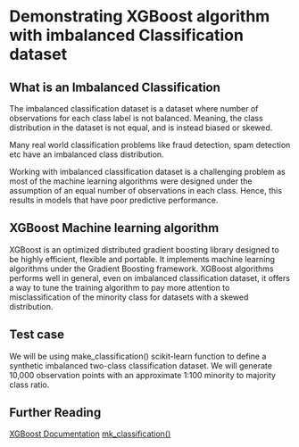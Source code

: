# Demonstrating XGBoost algorithm with imbalanced Classification dataset

## What is an Imbalanced Classification

The imbalanced classification dataset is a dataset where number of observations for each class label is not balanced. Meaning, the class distribution in the dataset is not equal, and is instead biased or skewed.

Many real world classification problems like fraud detection, spam detection etc have an imbalanced class distribution.

Working with imbalanced classification dataset is a challenging problem as most of the machine learning algorithms were designed under the assumption of an equal number of observations in each class. Hence, this results in models that have poor predictive performance.

## XGBoost Machine learning algorithm

XGBoost is an optimized distributed gradient boosting library designed to be highly efficient, flexible and portable. It implements machine learning algorithms under the Gradient Boosting framework. XGBoost algorithms performs well in general, even on imbalanced classification dataset, it offers a way to tune the training algorithm to pay more attention to misclassification of the minority class for datasets with a skewed distribution.

## Test case

We will be using make_classification() scikit-learn function to define a synthetic imbalanced two-class classification dataset. We will generate 10,000 observation points with an approximate 1:100 minority to majority class ratio.


## Further Reading

[XGBoost Documentation](https://xgboost.readthedocs.io/en/latest/)
[mk_classification()](https://scikit-learn.org/stable/modules/generated/sklearn.datasets.make_classification.html)